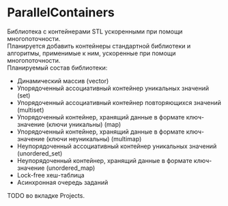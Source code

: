 # ParallelContainers
Библиотека с контейнерами STL ускоренными при помощи многопоточности.<br>
Планируется добавить контейнеры стандартной библиотеки и алгоритмы, применимые к ним, ускоренные при помощи многопоточности.<br>
Планируемый состав библиотеки:<br>
* Динамический массив (vector)
* Упорядоченный ассоциативный контейнер уникальных значений (set)
* Упорядоченный ассоциативный контейнер повторяющихся значений (multiset)
* Упорядоченный контейнер, хранящий данные в формате ключ-значение (ключи уникальны) (map)
* Упорядоченный контейнер, хранящий данные в формате ключ-значение (ключи неуникальны) (multimap)
* Неупорядоченный ассоциативный контейнер уникальных значений (unordered_set)
* Неупорядоченный контейнер, хранящий данные в формате ключ-значение (unordered_map)
* Lock-free хеш-таблица
* Асинхронная очередь заданий

TODO во вкладке Projects.
